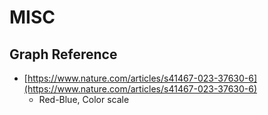 # MISC

## Graph Reference

* [https://www.nature.com/articles/s41467-023-37630-6](https://www.nature.com/articles/s41467-023-37630-6)
  * Red-Blue, Color scale
